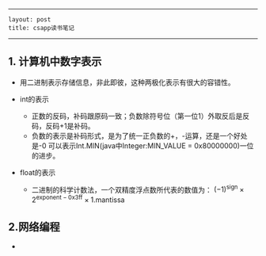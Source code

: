 
---
    layout: post
    title: csapp读书笔记
---

## 1. 计算机中数字表示
- 用二进制表示存储信息，非此即彼，这种两极化表示有很大的容错性。

- int的表示
    - 正数的反码，补码跟原码一致；负数除符号位（第一位1）外取反后是反码，反码+1是补码。
    - 负数的表示是补码形式，是为了统一正负数的+，-运算，还是一个好处是-0 可以表示Int.MIN(java中Integer:MIN_VALUE = 0x80000000)一位的进步。

- float的表示
    - 二进制的科学计数法，一个双精度浮点数所代表的数值为： 
    ${\displaystyle (-1)^{\text{sign}}\times 2^{{\text{exponent}}-{\text{0x3ff}}}\times 1.{\text{mantissa}}}$


## 2.网络编程
- 







